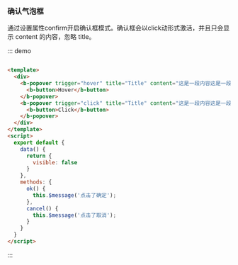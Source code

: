 ### 确认气泡框

通过设置属性confirm开启确认框模式。确认框会以click动形式激活，并且只会显示 content 的内容，忽略 title。

::: demo

```html

<template>
  <div>
    <b-popover trigger="hover" title="Title" content="这是一段内容这是一段内容这是一段内容">
      <b-button>Hover</b-button>
    </b-popover>
    <b-popover trigger="click" title="Title" content="这是一段内容这是一段内容这是一段内容">
      <b-button>Click</b-button>
    </b-popover>
  </div>
</template>
<script>
  export default {
    data() {
      return {
        visible: false
      }
    },
    methods: {
      ok() {
        this.$message('点击了确定');
      },
      cancel() {
        this.$message('点击了取消');
      }
    }
  }
</script>
```

:::
